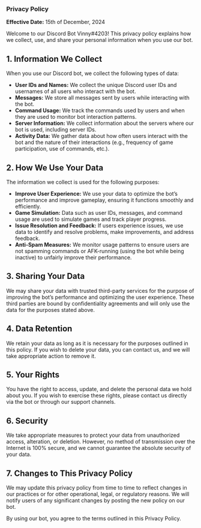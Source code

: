 ### Privacy Policy 
**Effective Date:** 15th of December, 2024

Welcome to our Discord Bot Vinny#4203! This privacy policy explains how we collect, use, and share your personal information when you use our bot.

## 1. Information We Collect

When you use our Discord bot, we collect the following types of data:

- **User IDs and Names:** We collect the unique Discord user IDs and usernames of all users who interact with the bot.
- **Messages:** We store all messages sent by users while interacting with the bot.
- **Command Usage:** We track the commands used by users and when they are used to monitor bot interaction patterns.
- **Server Information:** We collect information about the servers where our bot is used, including server IDs.
- **Activity Data:** We gather data about how often users interact with the bot and the nature of their interactions (e.g., frequency of game participation, use of commands, etc.).

## 2. How We Use Your Data

The information we collect is used for the following purposes:

- **Improve User Experience:** We use your data to optimize the bot’s performance and improve gameplay, ensuring it functions smoothly and efficiently.
- **Game Simulation:** Data such as user IDs, messages, and command usage are used to simulate games and track player progress.
- **Issue Resolution and Feedback:** If users experience issues, we use data to identify and resolve problems, make improvements, and address feedback.
- **Anti-Spam Measures:** We monitor usage patterns to ensure users are not spamming commands or AFK-running (using the bot while being inactive) to unfairly improve their performance.

## 3. Sharing Your Data

We may share your data with trusted third-party services for the purpose of improving the bot’s performance and optimizing the user experience. These third parties are bound by confidentiality agreements and will only use the data for the purposes stated above.

## 4. Data Retention

We retain your data as long as it is necessary for the purposes outlined in this policy. If you wish to delete your data, you can contact us, and we will take appropriate action to remove it.

## 5. Your Rights

You have the right to access, update, and delete the personal data we hold about you. If you wish to exercise these rights, please contact us directly via the bot or through our support channels.

## 6. Security

We take appropriate measures to protect your data from unauthorized access, alteration, or deletion. However, no method of transmission over the Internet is 100% secure, and we cannot guarantee the absolute security of your data.

## 7. Changes to This Privacy Policy

We may update this privacy policy from time to time to reflect changes in our practices or for other operational, legal, or regulatory reasons. We will notify users of any significant changes by posting the new policy on our bot.

By using our bot, you agree to the terms outlined in this Privacy Policy.
